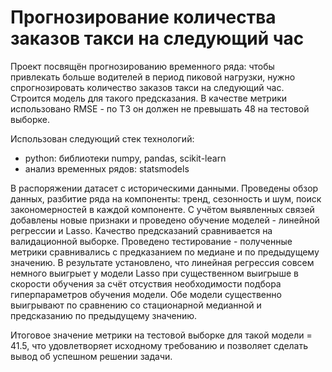 # Прогнозирование количества заказов такси на следующий час

Проект посвящён прогнозированию временного ряда: чтобы привлекать больше водителей в период пиковой нагрузки, нужно спрогнозировать количество заказов такси на следующий час. Строится модель для такого предсказания. В качестве метрики использовано RMSE - по ТЗ он должен не превышать 48 на тестовой выборке.

Использован следующий стек технологий:
- python: библиотеки numpy, pandas, scikit-learn
- анализ временных рядов: statsmodels

В распоряжении датасет с историческими данными. Проведены обзор данных, разбитие ряда на компоненты: тренд, сезонность и шум, поиск закономерностей в каждой компоненте. С учётом выявленных связей добавлены новые признаки и проведено обучение моделей - линейной регрессии и Lasso. Качество предсказаний сравнивается на валидационной выборке. Проведено тестирование -  полученные метрики сравнивались с предказанием по медиане и по предыдущему значению. В результате установлено, что линейная регрессия совсем немного выигрыет у модели Lasso при существенном выигрыше в скорости обучения за счёт отсуствия необходимости подбора гиперпараметров обучения модели. Обе модели существенно выигрывают по сравнению со стационарной медианной и предсказанию по предыдущему значению.

Итоговое значение метрики на тестовой выборке для такой модели = 41.5, что удовлетворяет исходному требованию и позволяет сделать вывод об успешном решении задачи.

